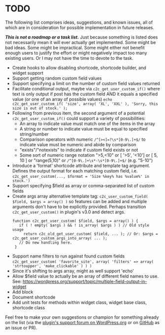 # TODO

The following list comprises ideas, suggestions, and known issues, all of which are in consideration for possible implementation in future releases.

***This is not a roadmap or a task list.*** Just because something is listed does not necessarily mean it will ever actually get implemented. Some might be bad ideas. Some might be impractical. Some might either not benefit enough users to justify the effort or might negatively impact too many existing users. Or I may not have the time to devote to the task.

* Create hooks to allow disabling shortcode, shortcode builder, and widget support
* Support getting random custom field values
* Support specifying a limit on the number of custom field values returned
* Facilitate conditional output, maybe via `c2c_get_user_custom_if()` where text is only output if post
  has the custom field AND it equals a specified value (or one of an array of possible values)
  `echo c2c_get_user_custom_if( 'size', array( 'XL', 'XXL' ), 'Sorry, this size is out of stock.' );`
* Following from previous item, the second argument of a potential `c2c_get_user_custom_if()` could support a variety of possibilities:
  - An array to indicate value must match one of the items in the array
  - A string or number to indicate value must be equal to specified string/number
  - Comparison operators with numeric `/^[><]=?\s*[0-9\.]+$/` to indicate value must be numeric and abide by comparison
  - "exists"/"notexists" to indicate if custom field exists or not
  - Some sort of numeric range notation ">5,<10" or [ '>5', '<10'] or [ 5, 10 ] or "range(5,10)" or `/^[0-9\.]+\s*-\s*[0-9\.]+$/` (e.g. "5-10")
* Introduce a 'format' shortcode attribute and template tag argument.  Defines the output format for each matching custom field,
  i.e. `c2c_get_user_custom(..., $format = 'Size %key% has %value%' in stock.')`
* Support specifying $field as array or comma-separated list of custom fields
* Create args array alternative template tag: `c2c_user_custom_field( $field, $args = array() )` so features can be added and multiple arguments don't have to be explicitly provided.
  Perhaps transition `c2c_get_user_custom()` in plugin's v3.0 and detect args.
  ```
  function c2c_get_user_custom( $field, $args = array() ) {
     if ( ! empty( $args ) && ! is_array( $args ) ) // Old style usage
       return c2c_old_get_user_custom( $field, ... ); // Or: $args = c2c_get_user_custom_args_into_array( ... );
     // Do new handling here.
   }
  ```
* Support name filters to run against found custom fields
  `c2c_get_user_custom( 'favorite_site', array( 'filters' => array( 'strtoupper', 'make_clickable' ) ) )`
* Since it's shifting to args array, might as well support 'echo'
* Allow $field value to actually be an array of different field names to use.
  See: https://wordpress.org/support/topic/multiple-field-output-in-widget
* Add block
* Document shortcode
* Add unit tests for methods within widget class, widget base class, shortcode class

Feel free to make your own suggestions or champion for something already on the list (via the [plugin's support forum on WordPress.org](https://wordpress.org/support/plugin/get-user-custom-field-values/) or on [GitHub](https://github.com/coffee2code/get-user-custom-field-values/) as an issue or PR).
